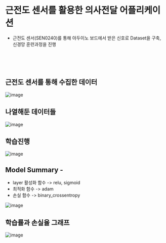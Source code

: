 # 근전도 센서를 활용한 의사전달 어플리케이션
- 근전도 센서(SEN0240)를 통해 아두이노 보드에서 받은 신호로 Dataset을 구축, 신경망 훈련과정을 진행

<br>
<br>
<br>

## 근전도 센서를 통해 수집한 데이터
![image](https://user-images.githubusercontent.com/58021968/107849178-e2f91580-6e3c-11eb-9ff5-54fbabb1320f.png)

## 나열해둔 데이터들 
![image](https://user-images.githubusercontent.com/58021968/107849187-f1dfc800-6e3c-11eb-8dab-bff433435986.png)

## 학습진행
![image](https://user-images.githubusercontent.com/58021968/107849206-1e93df80-6e3d-11eb-95ea-6005c260dde2.png)

## Model Summary - 
- layer 활성화 함수 -> relu, sigmoid
- 최적화 함수 -> adam
- 손실 함수 -> binary_crossentropy

![image](https://user-images.githubusercontent.com/58021968/107849201-1176f080-6e3d-11eb-8f82-9e76ed73915b.png)

## 학습률과 손실율 그래프
![image](https://user-images.githubusercontent.com/58021968/107849111-5baba200-6e3c-11eb-81ec-5b9f9acf8b71.png)
